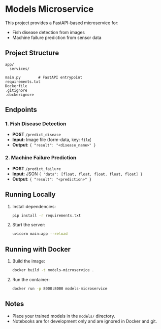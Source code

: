 # Models Microservice

This project provides a FastAPI-based microservice for:
- Fish disease detection from images
- Machine failure prediction from sensor data

## Project Structure

```
app/
  services/

main.py        # FastAPI entrypoint
requirements.txt
Dockerfile
.gitignore
.dockerignore
```

## Endpoints

### 1. Fish Disease Detection
- **POST** `/predict_disease`
- **Input:** Image file (form-data, key: `file`)
- **Output:** `{ "result": "<disease_name>" }`

### 2. Machine Failure Prediction
- **POST** `/predict_failure`
- **Input:** JSON `{ "data": [float, float, float, float, float] }`
- **Output:** `{ "result": "<prediction>" }`

## Running Locally

1. Install dependencies:
   ```bash
   pip install -r requirements.txt
   ```
2. Start the server:
   ```bash
   uvicorn main:app --reload
   ```

## Running with Docker

1. Build the image:
   ```bash
   docker build -t models-microservice .
   ```
2. Run the container:
   ```bash
   docker run -p 8000:8000 models-microservice
   ```

## Notes
- Place your trained models in the `models/` directory.
- Notebooks are for development only and are ignored in Docker and git.
